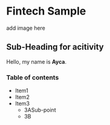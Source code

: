 # Fintech Sample

add image here

## Sub-Heading for acitivity

Hello, my name is **Ayca**. 

### Table of contents

- Item1
- Item2
- Item3
    - 3ASub-point
    - 3B
    
